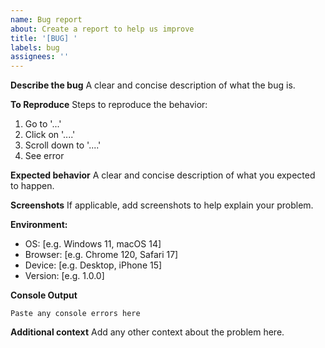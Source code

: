 ```yaml
---
name: Bug report
about: Create a report to help us improve
title: '[BUG] '
labels: bug
assignees: ''
---
```


**Describe the bug**
A clear and concise description of what the bug is.

**To Reproduce**
Steps to reproduce the behavior:
1. Go to '...'
2. Click on '....'
3. Scroll down to '....'
4. See error

**Expected behavior**
A clear and concise description of what you expected to happen.

**Screenshots**
If applicable, add screenshots to help explain your problem.

**Environment:**
 - OS: [e.g. Windows 11, macOS 14]
 - Browser: [e.g. Chrome 120, Safari 17]
 - Device: [e.g. Desktop, iPhone 15]
 - Version: [e.g. 1.0.0]

**Console Output**
```
Paste any console errors here
```

**Additional context**
Add any other context about the problem here.